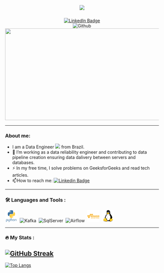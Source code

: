 <!-- BLOG-POST-LIST:START -->
<h1>
  <div id="header" align="center">
  <img src="https://media.giphy.com/media/M9gbBd9nbDrOTu1Mqx/giphy.gif" width="100"/>
</div>
</h1>

<div id="badges" align="center">
  <a href="https://www.linkedin.com/in/atilla-teixeira-0573a9167/">
    <img src="https://img.shields.io/badge/LinkedIn-blue?style=for-the-badge&logo=linkedin&logoColor=white" alt="LinkedIn Badge"/>
  </a>
 
</div>
<div id="git" align="center">
  <img src="https://komarev.com/ghpvc/?username=your-github-AtillaTR&style=flat-square&color=blue" alt="Github"/>
</div>

<div align="center">
  <img src="https://media.giphy.com/media/dWesBcTLavkZuG35MI/giphy.gif" width="600" height="300"/>
</div>

---

### About me:
- I am a Data Engineer <img src="https://media.giphy.com/media/WUlplcMpOCEmTGBtBW/giphy.gif" width="30"> from Brazil.
- :telescope: I’m working as a data reliability engineer and contributing to data pipeline creation ensuring data dalivery between servers and databases.
- :zap: In my free time, I solve problems on GeeksforGeeks and read tech articles.
- :mailbox:How to reach me: [![Linkedin Badge](https://img.shields.io/badge/-Atilla-blue?style=flat&logo=Linkedin&logoColor=white)](https://www.linkedin.com/in/atilla-teixeira-0573a9167/)

---

### :hammer_and_wrench: Languages and Tools :
<div>
  <img src="https://github.com/devicons/devicon/blob/master/icons/python/python-original-wordmark.svg" title="Python" alt="Python" width="40" height="40"/>&nbsp;
  <img src="https://external-content.duckduckgo.com/iu/?u=https%3A%2F%2Fmpng.subpng.com%2F20190517%2Fhou%2Fkisspng-apache-kafka-apache-software-foundation-computer-s-connectivity-svg-png-icon-free-download-465-6-5cdf21d9a9fa76.5356632115581270656962.jpg&f=1&nofb=1" title="Kafka" alt="Kafka" width="40" height="40"/>&nbsp;
  <img src="https://external-content.duckduckgo.com/iu/?u=https%3A%2F%2Ftse1.mm.bing.net%2Fth%3Fid%3DOIP._Xj3pFUOCJIUECe_SqqW4AHaEH%26pid%3DApi&f=1" title="SqlServer" alt="SqlServer" width="40" height="40"/>&nbsp;
  <img src="https://external-content.duckduckgo.com/iu/?u=https%3A%2F%2Ftse4.mm.bing.net%2Fth%3Fid%3DOIP.guJkOkEXjWDwsnAudu4hzAHaHa%26pid%3DApi&f=1" title="Airflow" alt="Airflow" width="40" height="40"/>&nbsp;
   <img src="https://github.com/devicons/devicon/blob/master/icons/amazonwebservices/amazonwebservices-plain-wordmark.svg" title="AWS" alt="AWS" width="40" height="40"/>&nbsp;
  <img src="https://github.com/devicons/devicon/blob/master/icons/linux/linux-original.svg" title="Linux" alt="Linux" width="40" height="40"/>&nbsp;
</div>

---

### :fire: My Stats :
[![GitHub Streak](https://github-readme-streak-stats.herokuapp.com?user=AtillaTR&theme=dark&hide_border=true&date_format=M%20j%5B%2C%20Y%5D)](https://git.io/streak-stats)
---
[![Top Langs](https://github-readme-stats.vercel.app/api/top-langs/?username=AtillaTR&layout=compact&theme=vision-friendly-dark)](https://github.com/anuraghazra/github-readme-stats)
<!-- BLOG-POST-LIST:END -->
